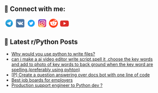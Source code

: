 ## 🔎 Connect with me:
[<img src="https://github.com/bullbesh/bullbesh/blob/main/images/Telegram.png" width="32" height="32" />](https://t.me/bullbesh)
[<img src="https://github.com/bullbesh/bullbesh/blob/main/images/VK.png" width="32" height="32" />](https://vk.com/bullbesh)
[<img src="https://github.com/bullbesh/bullbesh/blob/main/images/Twitter.png" width="32" height="32" />](https://twitter.com/bullbesh1)
[<img src="https://github.com/bullbesh/bullbesh/blob/main/images/Instagram.png" width="32" height="32" />](https://www.instagram.com/bullbesh)
[<img src="https://github.com/bullbesh/bullbesh/blob/main/images/Reddit.png" width="32" height="32" />](https://www.reddit.com/user/bullbesh)
[<img src="https://github.com/bullbesh/bullbesh/blob/main/images/YouTube.png" width="32" height="32" />](https://www.youtube.com/channel/UCtfjRs6uzgq5mfm8S06WTcg)

## 📕 Latest r/Python Posts
<!-- BLOG-POST-LIST:START -->
- [Why would you use python to write files?](https://www.reddit.com/r/Python/comments/12jyv4h/why_would_you_use_python_to_write_files/)
- [can i make a ai video editor write script,spell it ,choose the key words and add to photo of key words to back ground when the key word are spelling.&lpar;preferably using pyhton&rpar;](https://www.reddit.com/r/Python/comments/12jvanq/can_i_make_a_ai_video_editor_write_scriptspell_it/)
- [[P] Create a question answering over docs bot with one line of code](https://www.reddit.com/r/Python/comments/12juy5b/p_create_a_question_answering_over_docs_bot_with/)
- [Best job boards for employers](https://www.reddit.com/r/Python/comments/12ju1oj/best_job_boards_for_employers/)
- [Production support engineer to Python dev ?](https://www.reddit.com/r/Python/comments/12jras6/production_support_engineer_to_python_dev/)
<!-- BLOG-POST-LIST:END -->
